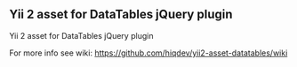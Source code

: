 Yii 2 asset for DataTables jQuery plugin
----------------------------------------

Yii 2 asset for DataTables jQuery plugin

For more info see wiki:
https://github.com/hiqdev/yii2-asset-datatables/wiki
